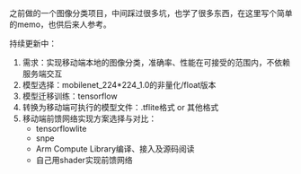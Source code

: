 之前做的一个图像分类项目，中间踩过很多坑，也学了很多东西，在这里写个简单的memo，也供后来人参考。

持续更新中：

1. 需求：实现移动端本地的图像分类，准确率、性能在可接受的范围内，不依赖服务端交互
2. 模型选择：mobilenet_224*224_1.0的非量化/float版本
3. 模型迁移训练：tensorflow
4. 转换为移动端可执行的模型文件：.tflite格式 or 其他格式
5. 移动端前馈网络实现方案选择与对比：
   - tensorflowlite
   - snpe
   - Arm Compute Library编译、接入及源码阅读
   - 自己用shader实现前馈网络